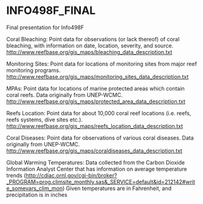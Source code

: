 # INFO498F_FINAL
Final presentation for Info498F

Coral Bleaching: Point data for observations (or lack thereof) of coral bleaching, with information on date, location, severity, and source. http://www.reefbase.org/gis_maps/bleaching_data_description.txt

Monitoring Sites: Point data for locations of monitoring sites from major reef monitoring programs. http://www.reefbase.org/gis_maps/monitoring_sites_data_description.txt

MPAs: Point data for locations of marine protected areas which contain coral reefs. Data originally from UNEP-WCMC. http://www.reefbase.org/gis_maps/protected_area_data_description.txt

Reefs Location: Point data for about 10,000 coral reef locations (i.e. reefs, reefs systems, dive sites etc.). http://www.reefbase.org/gis_maps/reefs_location_data_description.txt

Coral Diseases: Point data for observations of various coral diseases. Data originally from UNEP-WCMC. http://www.reefbase.org/gis_maps/coraldiseases_data_description.txt

Global Warming Temperatures: Data collected from the Carbon Dioxide Information Analyst Center that has information on average temperature trends (http://cdiac.ornl.gov/cgi-bin/broker?_PROGRAM=prog.climsite_monthly.sas&_SERVICE=default&id=212142#write_somevars_clim_mon)
Given temperatures are in Fahrenheit, and precipitation is in inches